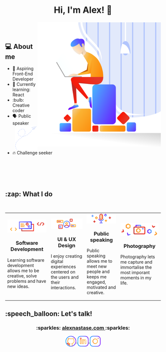<h1 align="center"> Hi, I'm Alex! 👋</h1>
<div>
    <h3 align="center"><img align="right" src="img/hero.svg" width="400"> </h3>
    <br>
    <br>
    <h2 align="left">💻 About me </h2> 
    <ul>
        <li>
            🔭 Aspiring Front-End Developer 
        </li>
        <li>
            🌱 Currently learning: React
        </li>
        <li>
            :bulb: Creative coder
        </li>
        <li>
            🗣 Public speaker  <img align="right" src="img/plane.svg" width="15%">
        </li>
        <li>
            🔥️ Challenge seeker
        </li>
    </ul>
</div>
<br>
<br>
<br>
<br>
<h2 align="left"> :zap: What I do</h2>
<br>
<div>
    <table>
        <tr>
            <td>
            <img align="center" src="img/web_dev_icon.svg">
                <h3 align="center">
                    Software Development
                </h3>
                <p>
                    Learning software development allows me to be creative, solve problems and have new ideas.
                </p>
            </td>
            <td>
                <img align="center" src="img/ui_ux_icon.svg">
                 <h3 align="center">
                    UI & UX Design
                </h3>
                <p>
                    I enjoy creating digital experiences centered on the users and their interactions.
                </p>
            </td>
            <td>
                <img align="center" src="img/pub_sp_icon.svg">
                 <h3 align="center">
                    Public speaking
                </h3>
                <p>
                    Public speaking allows me to meet new people and keeps me engaged, motivated and creative.
                </p>
            </td>
            <td>
                <img align="center" src="img/photo_icon.svg">
                 <h3 align="center">
                    Photography
                </h3>
                <p>
                    Photography lets me capture and immortalise the most imporant moments in my life.
                </p>
            </td>
        </tr>
    </table>
</div>

<h2 align="left"> :speech_balloon: Let's talk!</h2>
    <h3 align="center">
        :sparkles:
        <a href="https://alexnastase.com">
            alexnastase.com
        </a>
        :sparkles:
    </h3>
<p align="center">
<a href="https://github.com/AlexandruNst"><img align="center" src="img/github_color.svg" width="7%"</a>
<a href="https://www.linkedin.com/in/alexandrunst/"><img align="center" src="img/linkedin_color.svg" width="7%"</a>
<a href="https://www.instagram.com/alexandru.codes/"><img align="center" src="img/insta_color.svg" width="7%"</a>
</p>

<!--
**AlexandruNst/AlexandruNst** is a ✨ _special_ ✨ repository because its `README.md` (this file) appears on your GitHub profile.

Here are some ideas to get you started:

- 🔭 I’m currently working on...
- 🌱 I’m currently learning...
- 👯 I’m looking to collaborate on...
- 🤔 I’m looking for help with...
- 💬 Ask me about ...
- 📫 How to reach me:...
- 😄 Pronouns:...
- ⚡ Fun fact:...
  -->

